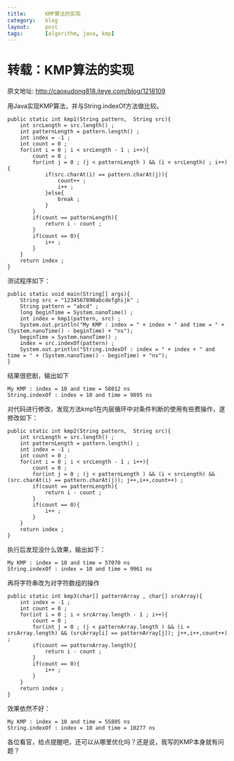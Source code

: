 ```yaml
---
title:      KMP算法的实现 
category:   blog
layout:     post
tags:       [algorithm, java, kmp]
---
```



转载：KMP算法的实现 
=============


原文地址: <http://caoxudong818.iteye.com/blog/1218109>

用Java实现KMP算法，并与String.indexOf方法做比较。

    public static int kmp1(String pattern,  String src){
        int srcLength = src.length() ;
        int patternLength = pattern.length() ;
        int index = -1 ;
        int count = 0 ;
        for(int i = 0 ; i < srcLength - 1 ; i++){
            count = 0 ;
            for(int j = 0 ; (j < patternLength ) && (i < srcLength) ; i++){
                if(src.charAt(i) == pattern.charAt(j)){
                    count++ ;
                    i++ ;
                }else{
                    break ;
                }
            }
            if(count == patternLength){
                return i - count ;
            }
            if(count == 0){
                i++ ;
            }
        }
        return index ;
    }
    

测试程序如下：

    public static void main(String[] args){
        String src = "1234567890abcdefghijk" ;
        String pattern = "abcd" ;
        long beginTime = System.nanoTime() ;
        int index = kmp1(pattern, src) ;
        System.out.println("My KMP : index = " + index + " and time = " + (System.nanoTime() - beginTime) + "ns");
        beginTime = System.nanoTime() ;
        index = src.indexOf(pattern) ;
        System.out.println("String.indexOf : index = " + index + " and time = " + (System.nanoTime() - beginTime) + "ns");
    }
    

结果很悲剧，输出如下

    My KMP : index = 10 and time = 58012 ns
    String.indexOf : index = 10 and time = 9895 ns
    

对代码进行修改，发现方法kmp1在内层循环中对条件判断的使用有些费操作，遂修改如下：

    public static int kmp2(String pattern,  String src){
        int srcLength = src.length() ;
        int patternLength = pattern.length() ;
        int index = -1 ;
        int count = 0 ;
        for(int i = 0 ; i < srcLength - 1 ; i++){
            count = 0 ;
            for(int j = 0 ; (j < patternLength ) && (i < srcLength) && (src.charAt(i) == pattern.charAt(j)); j++,i++,count++) ;
            if(count == patternLength){
                return i - count ;
            }
            if(count == 0){
                i++ ;
            }
        }
        return index ;
    }
    

执行后发现没什么效果，输出如下：

    My KMP : index = 10 and time = 57070 ns
    String.indexOf : index = 10 and time = 9961 ns
    

再将字符串改为对字符数组的操作

    public static int kmp3(char[] patternArray , char[] srcArray){
        int index = -1 ;
        int count = 0 ;
        for(int i = 0 ; i < srcArray.length - 1 ; i++){
            count = 0 ;
            for(int j = 0 ; (j < patternArray.length ) && (i < srcArray.length) && (srcArray[i] == patternArray[j]); j++,i++,count++) ;
            if(count == patternArray.length){
                return i - count ;
            }
            if(count == 0){
                i++ ;
            }
        }
        return index ;
    }
    

效果依然不好：

    My KMP : index = 10 and time = 55805 ns
    String.indexOf : index = 10 and time = 10277 ns
    

各位看官，给点提醒吧，还可以从哪里优化吗？还是说，我写的KMP本身就有问题？
